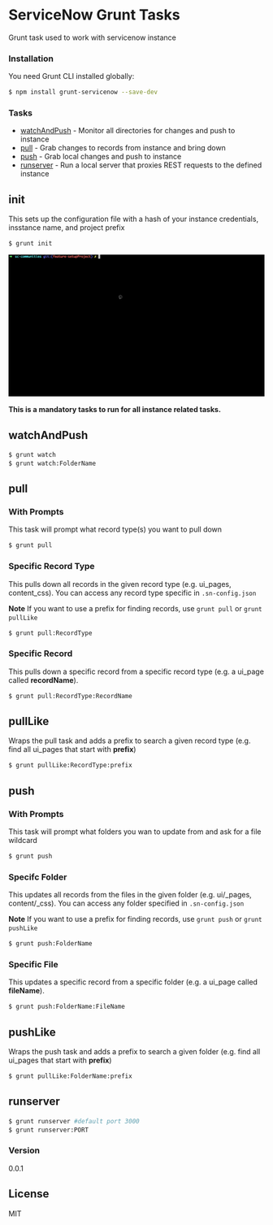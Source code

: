 # ServiceNow Grunt Tasks
Grunt task used to work with servicenow instance 

### Installation

You need Grunt CLI installed globally:
```sh
$ npm install grunt-servicenow --save-dev
```

### Tasks
- [watchAndPush](#watchAndPush) - Monitor all directories for changes and push to instance
- [pull](#pull) - Grab changes to records from instance and bring down
- [push](#push) - Grab local changes and push to instance
- [runserver](#runserver) - Run a local server that proxies REST requests to the defined instance

## init <a name="init"></a>
This sets up the configuration file with a hash of your instance credentials, insstance name, and project prefix

```sh
$ grunt init
```
![grunt init](images/gruntInitTask.gif "Animation that shows init task")

**This is a mandatory tasks to run for all instance related tasks.**
## watchAndPush <a name="watchAndPush"></a>
```sh
$ grunt watch
$ grunt watch:FolderName
```
## pull <a name="pull"></a>

### With Prompts
This task will prompt what record type(s) you want to pull down
```sh
$ grunt pull 
```

### Specific Record Type
This pulls down all records in the given record type (e.g. ui_pages, content_css). You can access any record type specific in `.sn-config.json`

**Note** If you want to use a prefix for finding records, use `grunt pull` or `grunt pullLike`

```sh
$ grunt pull:RecordType
```

### Specific Record
This pulls down a specific record from a specific record type (e.g. a ui\_page called __recordName__).

```sh
$ grunt pull:RecordType:RecordName
```

## pullLike
Wraps the pull task and adds a prefix to search a given record type (e.g. find all ui\_pages that start with __prefix__)

```sh
$ grunt pullLike:RecordType:prefix
```

## push <a name="push"></a>

### With Prompts
This task will prompt what folders you wan to update from and ask for a file wildcard 

```sh
$ grunt push
```

### Specifc Folder
This updates all records from the files in the given folder (e.g. ui/_pages, content/_css). You can access any folder specified in `.sn-config.json`

**Note** If you want to use a prefix for finding records, use `grunt push` or `grunt pushLike`

```sh
$ grunt push:FolderName
```

### Specific File
This updates a specific record from a specific folder (e.g. a ui\_page called __fileName__).

```sh
$ grunt push:FolderName:FileName
```

## pushLike
Wraps the push task and adds a prefix to search a given folder (e.g. find all ui\_pages that start with __prefix__)

```sh
$ grunt pullLike:FolderName:prefix
```

## runserver <a name="runserver"></a>
```sh
$ grunt runserver #default port 3000
$ grunt runserver:PORT
```
### Version
0.0.1

License
----

MIT

